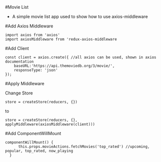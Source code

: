 #Movie List
- A simple movie list app used to show how to use axios-middleware

#Add Axios Middleware

```
import axios from 'axios'
import axiosMiddleware from 'redux-axios-middleware
```

#Add Client
```
const client = axios.create({ //all axios can be used, shown in axios documentation
    baseURL:'https://api.themoviedb.org/3/movie/',
    responseType: 'json'
});
```

#Apply Middleware

Change Store

```
store = createStore(reducers, {})
```

to

```
store = createStore(reducers, {}, applyMiddleware(axiosMiddleware(client)))
```

#Add ComponentWillMount
```
componentWillMount() {
      this.props.movieActions.fetchMovies('top_rated') //upcoming, popular, top_rated, now_playing
  }
```